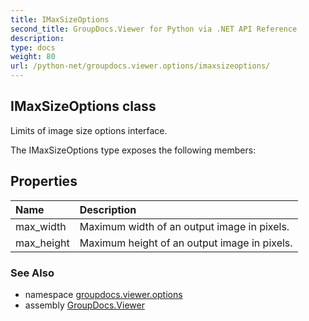 ```yaml
---
title: IMaxSizeOptions
second_title: GroupDocs.Viewer for Python via .NET API Reference
description: 
type: docs
weight: 80
url: /python-net/groupdocs.viewer.options/imaxsizeoptions/
---
```


## IMaxSizeOptions class

Limits of image size options interface.

The IMaxSizeOptions type exposes the following members:
## Properties
| Name | Description |
| :- | :- |
|max_width|Maximum width of an output image in pixels.|
|max_height|Maximum height of an output image in pixels.|

### See Also

* namespace [groupdocs.viewer.options](/viewer/python-net/groupdocs.viewer.options/)
* assembly [GroupDocs.Viewer](/viewer/python-net/)


